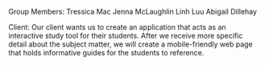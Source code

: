 Group Members:
    Tressica Mac 
    Jenna McLaughlin
    Linh Luu
    Abigail Dillehay

Client:
    Our client wants us to create an application that acts as an interactive study tool for their students. After we receive more specific detail about the subject matter, we will create a mobile-friendly web page that holds informative guides for the students to reference. 
